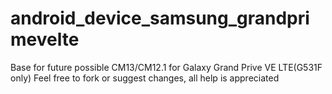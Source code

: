 # android_device_samsung_grandprimevelte
Base for future possible CM13/CM12.1 for Galaxy Grand Prive VE LTE(G531F only)
Feel free to fork or suggest changes, all help is appreciated
